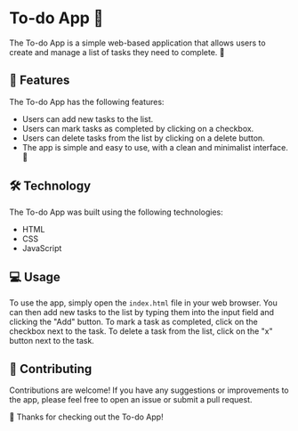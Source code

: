 # To-do App :memo:

The To-do App is a simple web-based application that allows users to create and manage a list of tasks they need to complete. 📝

## 🚀 Features

The To-do App has the following features:

- Users can add new tasks to the list.
- Users can mark tasks as completed by clicking on a checkbox.
- Users can delete tasks from the list by clicking on a delete button.
- The app is simple and easy to use, with a clean and minimalist interface. 🧹

## 🛠️ Technology

The To-do App was built using the following technologies:

- HTML
- CSS
- JavaScript

## 💻 Usage

To use the app, simply open the `index.html` file in your web browser. You can then add new tasks to the list by typing them into the input field and clicking the "Add" button. To mark a task as completed, click on the checkbox next to the task. To delete a task from the list, click on the "x" button next to the task.

## 🤝 Contributing

Contributions are welcome! If you have any suggestions or improvements to the app, please feel free to open an issue or submit a pull request.

👀 Thanks for checking out the To-do App!